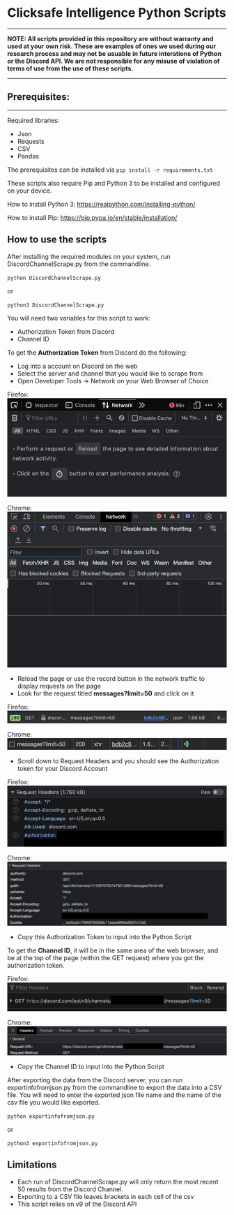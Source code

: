 # Clicksafe Intelligence Python Scripts
---
**NOTE: All scripts provided in this repository are without warranty and used at your own risk. These are examples of ones we used during our research process and may not be usuable in future interations of Python or the Discord API. We are not responsible for any misuse of violation of terms of use from the use of these scripts.**

---
## Prerequisites:
---
Required libraries:
* Json
* Requests
* CSV
* Pandas

The prerequisites can be installed via `pip install -r requirements.txt`

These scripts also require Pip and Python 3 to be installed and configured on your device.

How to install Python 3: https://realpython.com/installing-python/

How to install Pip: https://pip.pypa.io/en/stable/installation/

## How to use the scripts

After installing the required modules on your system, run DiscordChannelScrape.py from the commandline.

`python DiscordChannelScrape.py` 

or 

`python3 DiscordChannelScrape.py`

You will need two variables for this script to work:
* Authorization Token from Discord
* Channel ID

To get the **Authorization Token** from Discord do the following:
* Log into a account on Discord on the web
* Select the server and channel that you would like to scrape from
* Open Developer Tools -> Network on your Web Browser of Choice

Firefox: ![FireFox1](Images/Firefox1.png "Firefox1.png")

Chrome: ![Chrome1](Images/Chrome1.png "Chrome1.png")

* Reload the page or use the record button in the network traffic to display requests on the page
* Look for the request titled **messages?limit=50** and click on it

Firefox: ![FireFox2](Images/Firefox2.png "Firefox2.png")

Chrome: ![Chrome2](Images/Chrome2.png "Chrome2.png")

* Scroll down to Request Headers and you should see the Authorization token for your Discord Account

Firefox: ![FireFox3](Images/Firefox3.png "Firefox3.png")

Chrome: ![Chrome3](Images/Chrome3.png "Chrome3.png")

* Copy this Authorization Token to input into the Python Script

To get the **Channel ID**, it will be in the same area of the web browser, and be at the top of the page (within the GET request) where you got the authorization token.

Firefox: ![Firefoxc4](Images/Firefox4.png "Firefox4.png")

Chrome: ![Chrome4](Images/Chrome4.png "Chrome4.png")

* Copy the Channel ID to input into the Python Script

After exporting the data from the Discord server, you can run exportinfofromjson.py from the commandline to export the data into a CSV file. You will need to enter the exported json file name and the name of the csv file you would like exported.

`python exportinfofromjson.py` 

or 

`python3 exportinfofromjson.py`

## Limitations
* Each run of DiscordChannelScrape.py will only return the most recent 50 results from the Discord Channel. 
* Exporting to a CSV file leaves brackets in each cell of the csv
* This script relies on v9 of the Discord API